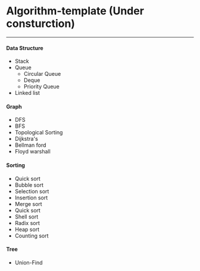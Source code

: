 # Algorithm-template (Under consturction)
---
#### Data Structure
- Stack
- Queue
  - Circular Queue
  - Deque
  - Priority Queue
- Linked list

#### Graph  
- DFS
- BFS
- Topological Sorting
- Dijkstra's
- Bellman ford
- Floyd warshall 

#### Sorting
- Quick sort
- Bubble sort
- Selection sort
- Insertion sort
- Merge sort
- Quick sort
- Shell sort
- Radix sort
- Heap sort
- Counting sort

#### Tree
- Union-Find
